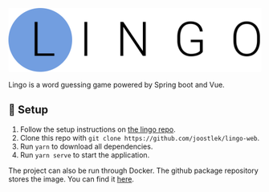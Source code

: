 ![Lingo logo](src/assets/logo.svg)

Lingo is a word guessing game powered by Spring boot and Vue.

## 🚀  Setup

1. Follow the setup instructions on [the lingo repo](https://github.com/joostlek/lingo).
2. Clone this repo with `git clone https://github.com/joostlek/lingo-web`.
3. Run `yarn` to download all dependencies.
4. Run `yarn serve` to start the application. 

The project can also be run through Docker. The github package repository stores the image. You can find it [here](https://github.com/joostlek/lingo-web/packages/267853).
